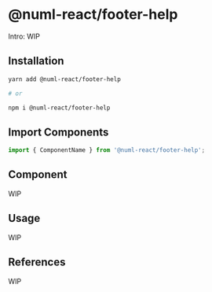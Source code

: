 # @numl-react/footer-help

Intro: WIP

## Installation

```sh
yarn add @numl-react/footer-help

# or

npm i @numl-react/footer-help
```

## Import Components

```jsx
import { ComponentName } from '@numl-react/footer-help';
```

## Component

WIP

## Usage

WIP

## References

WIP
